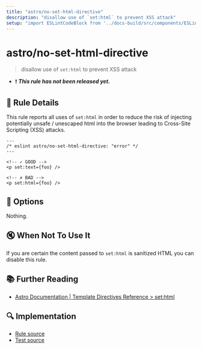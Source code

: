 ```yaml
---
title: "astro/no-set-html-directive"
description: "disallow use of `set:html` to prevent XSS attack"
setup: "import ESLintCodeBlock from '../docs-build/src/components/ESLintCodeBlockWrap.astro'"
---
```


# astro/no-set-html-directive

> disallow use of `set:html` to prevent XSS attack

- :exclamation: <badge text="This rule has not been released yet." vertical="middle" type="error"> **_This rule has not been released yet._** </badge>

## :book: Rule Details

This rule reports all uses of `set:html` in order to reduce the risk of injecting potentially unsafe / unescaped html into the browser leading to Cross-Site Scripting (XSS) attacks.

<ESLintCodeBlock>

<!--eslint-skip-->

```astro
---
/* eslint astro/no-set-html-directive: "error" */
---

<!-- ✓ GOOD -->
<p set:text={foo} />

<!-- ✗ BAD -->
<p set:html={foo} />
```

</ESLintCodeBlock>

## :wrench: Options

Nothing.

## :mute: When Not To Use It

If you are certain the content passed to `set:html` is sanitized HTML you can disable this rule.

## :books: Further Reading

- [Astro Documentation | Template Directives Reference > set:html](https://docs.astro.build/en/reference/directives-reference/#sethtml)

## :mag: Implementation

- [Rule source](https://github.com/ota-meshi/eslint-plugin-astro/blob/main/src/rules/no-set-html-directive.ts)
- [Test source](https://github.com/ota-meshi/eslint-plugin-astro/blob/main/tests/src/rules/no-set-html-directive.ts)

